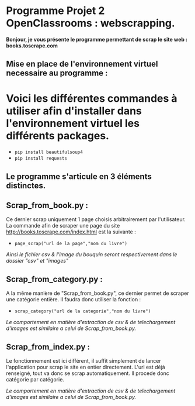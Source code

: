# Programme Projet 2 OpenClassrooms : webscrapping.

__Bonjour, je vous présente le programme permettant de scrap le site web : books.toscrape.com__

## Mise en place de l'environnement virtuel necessaire au programme :

# Voici les différentes commandes à utiliser afin d'installer dans l'environnement virtuel les différents packages.

* `pip install beautifulsoup4`
* `pip install requests`


## Le programme s'articule en 3 éléments distinctes.

## Scrap_from_book.py :

Ce dernier scrap uniquement 1 page choisis arbitrairement par l'utilisateur.
La commande afin de scraper une page du site http://books.toscrape.com/index.html
est la suivante :
* `page_scrap("url de la page","nom du livre")`

*Ainsi le fichier csv & l'image du bouquin seront respectivement dans le dossier "csv" et "images"*

## Scrap_from_category.py :

A la même manière de "Scrap_from_book.py", ce dernier permet de scraper une catégorie entière.
Il faudra donc utiliser la fonction : 
* `scrap_category("url de la categorie","nom du livre")`

*Le comportement en matière d'extraction de csv & de telechargement d'images est similaire a celui de Scrap_from_book.py.*

## Scrap_from_index.py :

Le fonctionnement est ici différent, il suffit simplement de lancer l'application pour scrap le site en entier directement.
L'url est déjà renseigné, tout va donc se scrap automatiquement. Il procede donc catégorie par catégorie.

*Le comportement en matière d'extraction de csv & de telechargement d'images est similaire a celui de Scrap_from_book.py.*
